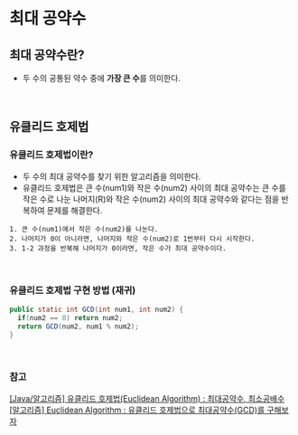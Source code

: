 # 최대 공약수

## 최대 공약수란?
- 두 수의 공통된 약수 중에 **가장 큰 수**를 의미한다.  

<br>

## 유클리드 호제법
### 유클리드 호제법이란?
- 두 수의 최대 공약수를 찾기 위한 알고리즘을 의미한다.
- 유클리드 호제법은 큰 수(num1)와 작은 수(num2) 사이의 최대 공약수는 큰 수를 작은 수로 나눈 나머지(R)와 작은 수(num2) 사이의 최대 공약수와 같다는 점을 반복하여 문제를 해결한다.
```
1. 큰 수(num1)에서 작은 수(num2)를 나눈다.
2. 나머지가 0이 아니라면, 나머지와 작은 수(num2)로 1번부터 다시 시작한다.
3. 1-2 과정을 반복해 나머지가 0이라면, 작은 수가 최대 공약수이다. 
```

<br>

### 유클리드 호제법 구현 방법 (재귀)
``` java
public static int GCD(int num1, int num2) {
  if(num2 == 0) return num2;
  return GCD(num2, num1 % num2);
}
```

<br>

### 참고
[[Java/알고리즘] 유클리드 호제법(Euclidean Algorithm) : 최대공약수, 최소공배수](https://adjh54.tistory.com/179)  
[[알고리즘] Euclidean Algorithm : 유클리드 호제법으로 최대공약수(GCD)를 구해보자](https://olrlobt.tistory.com/44)
